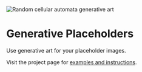 ![Random cellular automata generative art](https://smart-devel-art.glitch.me/image?width=800&height=300&style=cellular-automata&cells=80&colors=2)

# Generative Placeholders

Use generative art for your placeholder images.

Visit the project page for [examples and instructions](https://smart-devel-art.glitch.me/).